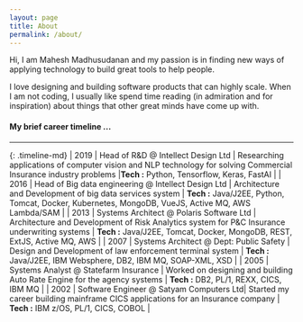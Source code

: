 ```yaml
---
layout: page
title: About
permalink: /about/
---
```


Hi, I am Mahesh Madhusudanan and my passion is in finding new ways of applying technology to build great tools to help people.

I love designing and building software products that can highly scale. When I am not coding, I usually like spend time reading (in admiration and for inspiration) about things that other great minds have come up with. 

#### My brief career timeline ...
---------------------------------

{: .timeline-md}
| 2019 | Head of R&D @ Intellect Design Ltd | Researching applications of computer vision and NLP technology for solving Commercial Insurance industry problems  |**Tech :** Python, Tensorflow, Keras, FastAI  |
| 2016 | Head of Big data engineering  @ Intellect Design Ltd | Architecture and Development of big data services system  | **Tech :** Java/J2EE, Python, Tomcat, Docker, Kubernetes, MongoDB, VueJS, Active MQ, AWS Lambda/SAM  |
| 2013 | Systems Architect @ Polaris Software Ltd | Architecture and Development of Risk Analytics system for P&C Insurance underwriting systems | **Tech :** Java/J2EE, Tomcat, Docker, MongoDB, REST, ExtJS, Active MQ, AWS  |
| 2007 | Systems Architect @ Dept: Public Safety | Design and Development of law enforcement terminal system | **Tech :** Java/J2EE, IBM Websphere, DB2, IBM MQ, SOAP-XML, XSD  | 
| 2005 | Systems Analyst @ Statefarm Insurance | Worked on designing and building Auto Rate Engine for the agency systems | **Tech :** DB2, PL/1, REXX, CICS, IBM MQ |
| 2002 | Software Engineer @ Satyam Computers Ltd| Started my career building mainframe CICS applications for an Insurance company | **Tech :** IBM z/OS, PL/1, CICS, COBOL |


